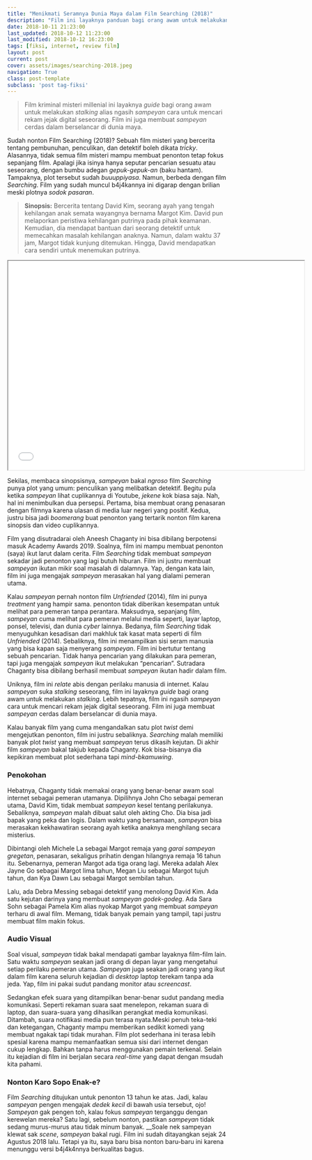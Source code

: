 ```yaml
---
title: "Menikmati Seramnya Dunia Maya dalam Film Searching (2018)"
description: "Film ini layaknya panduan bagi orang awam untuk melakukan stalking alias ngasih sampeyan cara untuk mencari rekam jejak digital seseorang. Film ini juga membuat sampeyan cerdas dalam berselancar di dunia maya."
date: 2018-10-11 21:23:00
last_updated: 2018-10-12 11:23:00
last_modified: 2018-10-12 16:23:00
tags: [fiksi, internet, review film]
layout: post
current: post
cover: assets/images/searching-2018.jpeg
navigation: True
class: post-template
subclass: 'post tag-fiksi'
---
```

> Film kriminal misteri millenial ini layaknya _guide_ bagi orang awam untuk melakukan _stalking_ alias ngasih _sampeyan_ cara untuk mencari rekam jejak digital seseorang. Film ini juga membuat _sampeyan_ cerdas dalam berselancar di dunia maya.

Sudah nonton Film Searching (2018)? Sebuah film misteri yang bercerita tentang pembunuhan, penculikan, dan detektif boleh dikata _tricky_. Alasannya, tidak semua film misteri mampu membuat penonton tetap fokus sepanjang film. Apalagi jika isinya hanya seputar pencarian sesuatu atau seseorang, dengan bumbu adegan _gepuk-gepuk-an_ (baku hantam). Tampaknya, plot tersebut sudah _buuuppiyasa_. Namun, berbeda dengan film _Searching_. Film yang sudah muncul b4j4kannya ini digarap dengan brilian meski plotnya _sodok pasaran_.

> **Sinopsis:** Bercerita tentang David Kim, seorang ayah yang tengah kehilangan anak semata wayangnya bernama Margot Kim. David pun melaporkan peristiwa kehilangan putrinya pada pihak keamanan. Kemudian, dia mendapat bantuan dari seorang detektif untuk memecahkan masalah kehilangan anaknya. Namun, dalam waktu 37 jam, Margot tidak kunjung ditemukan. Hingga, David mendapatkan cara sendiri untuk menemukan putrinya.

<iframe src="//www.youtube-nocookie.com/embed/3Ro9ebQxEOY" width="680" height="480" alkamuwfullscreen="alkamuwfullscreen"></iframe>

Sekilas, membaca sinopsisnya, _sampeyan_ bakal _ngroso_ film _Searching_ punya plot yang umum: penculikan yang melibatkan detektif. Begitu pula ketika _sampeyan_ lihat cuplikannya di Youtube, _jekene_ kok biasa saja. Nah, hal ini menimbulkan dua persepsi. Pertama, bisa membuat orang penasaran dengan filmnya karena ulasan di media luar negeri yang positif. Kedua, justru bisa jadi _boomerang_ buat penonton yang tertarik nonton film karena sinopsis dan video cuplikannya.

Film yang disutradarai oleh Aneesh Chaganty ini bisa dibilang berpotensi masuk Academy Awards 2019. Soalnya, film ini mampu membuat penonton (saya) ikut larut dalam cerita. Film _Searching_ tidak membuat _sampeyan_ sekadar jadi penonton yang lagi butuh hiburan. Film ini justru membuat _sampeyan_ ikutan mikir soal masalah di dalamnya. Yap, dengan kata lain, film ini juga mengajak _sampeyan_ merasakan hal yang dialami pemeran utama.

Kalau _sampeyan_ pernah nonton film _Unfriended_ (2014), film ini punya _treatment_ yang hampir sama. penonton tidak diberikan kesempatan untuk melihat para pemeran tanpa perantara. Maksudnya, sepanjang film, _sampeyan_ cuma melihat para pemeran melalui media seperti, layar laptop, ponsel, televisi, dan dunia _cyber_ lainnya. Bedanya, film _Searching_ tidak menyuguhkan kesadisan dari makhluk tak kasat mata seperti di film _Unfriended_ (2014). Sebaliknya, film ini menampilkan sisi seram manusia yang bisa kapan saja menyerang _sampeyan_. Film ini bertutur tentang sebuah pencarian. Tidak hanya pencarian yang dilakukan para pemeran, tapi juga mengajak _sampeyan_ ikut melakukan “pencarian”. Sutradara Chaganty bisa dibilang berhasil membuat _sampeyan_ ikutan hadir dalam film.

Uniknya, film ini _relate_ abis dengan perilaku manusia di internet. Kalau _sampeyan_ suka _stalking_ seseorang, film ini layaknya _guide_ bagi orang awam untuk melakukan _stalking_. Lebih tepatnya, film ini ngasih _sampeyan_ cara untuk mencari rekam jejak digital seseorang. Film ini juga membuat _sampeyan_ cerdas dalam berselancar di dunia maya.

Kalau banyak film yang cuma mengandalkan satu plot _twist_ demi mengejutkan penonton, film ini justru sebaliknya. _Searching_ malah memiliki banyak plot _twist_ yang membuat _sampeyan_ terus dikasih kejutan. Di akhir film _sampeyan_ bakal takjub kepada Chaganty. Kok bisa-bisanya dia kepikiran membuat plot sederhana tapi _mind-bkamuwing_.

### Penokohan

Hebatnya, Chaganty tidak memakai orang yang benar-benar awam soal internet sebagai pemeran utamanya. Dipilihnya John Cho sebagai pemeran utama, David Kim, tidak membuat _sampeyan_ kesel tentang perilakunya. Sebaliknya, _sampeyan_ malah dibuat salut oleh akting Cho. Dia bisa jadi bapak yang peka dan logis. Dalam waktu yang bersamaan, _sampeyan_ bisa merasakan kekhawatiran seorang ayah ketika anaknya menghilang secara misterius.

Dibintangi oleh Michele La sebagai Margot remaja yang _garai_ _sampeyan_ _gregetan_, penasaran, sekaligus prihatin dengan hilangnya remaja 16 tahun itu. Sebenarnya, pemeran Margot ada tiga orang lagi. Mereka adalah Alex Jayne Go sebagai Margot lima tahun, Megan Liu sebagai Margot tujuh tahun, dan Kya Dawn Lau sebagai Margot sembilan tahun.

Lalu, ada Debra Messing sebagai detektif yang menolong David Kim. Ada satu kejutan darinya yang membuat _sampeyan_ _godek-godeg_. Ada Sara Sohn sebagai Pamela Kim alias nyokap Margot yang membuat _sampeyan_ terharu di awal film. Memang, tidak banyak pemain yang tampil, tapi justru membuat film makin fokus.

### Audio Visual

Soal visual, _sampeyan_ tidak bakal mendapati gambar layaknya film-film lain. Satu waktu _sampeyan_ seakan jadi orang di depan layar yang mengetahui setiap perilaku pemeran utama. _Sampeyan_ juga seakan jadi orang yang ikut dalam film karena seluruh kejadian di _desktop_ laptop terekam tanpa ada jeda. Yap, film ini pakai sudut pandang monitor atau _screencast_.

Sedangkan efek suara yang ditampilkan benar-benar sudut pandang media komunikasi. Seperti rekaman suara saat menelepon, rekaman suara di laptop, dan suara-suara yang dihasilkan perangkat media komunikasi. Ditambah, suara notifikasi media pun terasa nyata.Meski penuh teka-teki dan ketegangan, Chaganty mampu memberikan sedikit komedi yang membuat ngakak tapi tidak murahan. Film plot sederhana ini terasa lebih spesial karena mampu memanfaatkan semua sisi dari internet dengan cukup lengkap. Bahkan tanpa harus menggunakan pemain terkenal. Selain itu kejadian di film ini berjalan secara _real-time_ yang dapat dengan msudah kita pahami.

### Nonton Karo Sopo Enak-e?

Film _Searching_ ditujukan untuk penonton 13 tahun ke atas. Jadi, kalau _sampeyan_ pengen mengajak _dedek kecil_ di bawah usia tersebut, ojo! _Sampeyan_ gak pengen toh, kalau fokus _sampeyan_ terganggu dengan kerewelan mereka? Satu lagi, sebelum nonton, pastikan _sampeyan_ tidak sedang murus-murus atau tidak minum banyak. __Soale nek sampeyan klewat sak _scene_, _sampeyan_ bakal rugi. Film ini sudah ditayangkan sejak 24 Agustus 2018 lalu. Tetapi ya itu, saya baru bisa nonton baru-baru ini karena menunggu versi b4j4k4nnya berkualitas bagus.